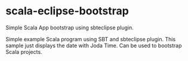 # scala-eclipse-bootstrap
Simple Scala App bootstrap using sbteclipse plugin.

Simple example Scala program using SBT and sbteclipse plugin. This sample just displays the date with Joda Time. Can be used to bootstrap Scala projects.
